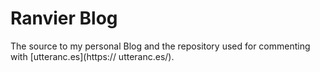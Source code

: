 
# Ranvier Blog

The source to my personal Blog and the repository used for commenting with [utteranc.es](https:// utteranc.es/).
